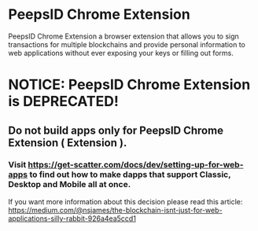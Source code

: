 # PeepsID Chrome Extension

PeepsID Chrome Extension a browser extension that allows you to sign transactions for multiple blockchains and provide personal information to web applications without ever exposing your keys or filling out forms.

# NOTICE: PeepsID Chrome Extension is DEPRECATED!
## Do not build apps only for PeepsID Chrome Extension ( Extension ).

### Visit https://get-scatter.com/docs/dev/setting-up-for-web-apps to find out how to make dapps that support Classic, Desktop and Mobile all at once. 

If you want more information about this decision please read this article: https://medium.com/@nsjames/the-blockchain-isnt-just-for-web-applications-silly-rabbit-926a4ea5ccd1


